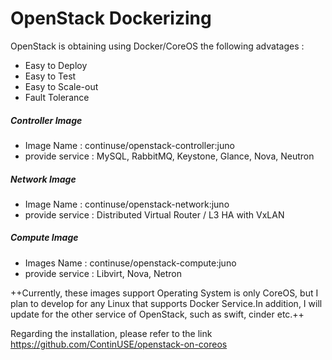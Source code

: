 # OpenStack Dockerizing
OpenStack is obtaining using Docker/CoreOS the following advatages :
* Easy to Deploy
* Easy to Test
* Easy to Scale-out
* Fault Tolerance

##### Controller Image
* Image Name : continuse/openstack-controller:juno
* provide service : MySQL, RabbitMQ, Keystone, Glance, Nova, Neutron

##### Network Image
* Image Name : continuse/openstack-network:juno
* provide service : Distributed Virtual Router / L3 HA with VxLAN

##### Compute Image
* Images Name : continuse/openstack-compute:juno
* provide service : Libvirt, Nova, Netron

++Currently, these images support Operating System is only  CoreOS, but I plan to develop for any Linux that supports Docker Service.In addition, I will update for the other service of OpenStack, such as swift, cinder etc.++

Regarding the installation, please refer to the link 
https://github.com/ContinUSE/openstack-on-coreos

